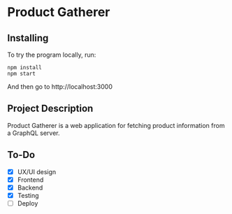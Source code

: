 # Product Gatherer

## Installing
To try the program locally, run:

```
npm install
npm start
```

And then go to http://localhost:3000

## Project Description
Product Gatherer is a web application for fetching product information from a GraphQL server.


## To-Do
- [x] UX/UI design
- [x] Frontend
- [x] Backend
- [x] Testing
- [ ] Deploy
